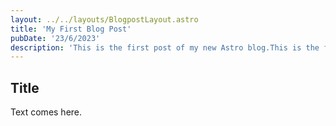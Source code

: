 ```yaml
---
layout: ../../layouts/BlogpostLayout.astro
title: 'My First Blog Post'
pubDate: '23/6/2023'
description: 'This is the first post of my new Astro blog.This is the first post of my new Astro blog.This is the first post of my new Astro blog.This is the first post of my new Astro blog.This is the first post of my new Astro blog.This is the first post of my new Astro blog.This is the first post of my new Astro blog.This is the first post of my new Astro blog.'
---
```

## Title
Text comes here.